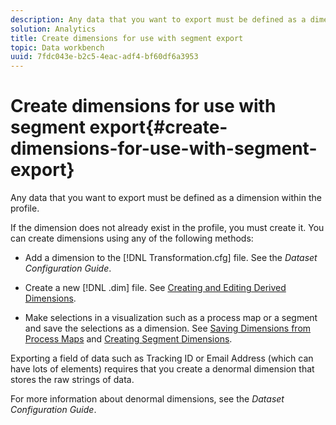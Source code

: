 ```yaml
---
description: Any data that you want to export must be defined as a dimension within the profile.
solution: Analytics
title: Create dimensions for use with segment export
topic: Data workbench
uuid: 7fdc043e-b2c5-4eac-adf4-bf60df6a3953
---
```


# Create dimensions for use with segment export{#create-dimensions-for-use-with-segment-export}

Any data that you want to export must be defined as a dimension within the profile.

 If the dimension does not already exist in the profile, you must create it. You can create dimensions using any of the following methods:

* Add a dimension to the [!DNL Transformation.cfg] file. See the *Dataset Configuration Guide*. 

* Create a new [!DNL .dim] file. See [Creating and Editing Derived Dimensions](../../../home/c-get-started/c-admin-intrf/c-prof-mgr/c-dvrd-dim.md#concept-ece3c3ea8cdf4fc796680173993bff93). 

* Make selections in a visualization such as a process map or a segment and save the selections as a dimension. See [Saving Dimensions from Process Maps](../../../home/c-get-started/c-analysis-vis/c-proc-maps/t-dim-proc-maps.md#task-44d9e555d4a944e6aa81993eef703051) and [Creating Segment Dimensions](../../../home/c-get-started/c-analysis-vis/c-seg/c-create-seg-dim.md#concept-70b363edcad14185ba8051646ad3d44e).

Exporting a field of data such as Tracking ID or Email Address (which can have lots of elements) requires that you create a denormal dimension that stores the raw strings of data.

For more information about denormal dimensions, see the *Dataset Configuration Guide*. 
